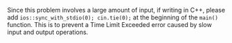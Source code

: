 Since this problem involves a large amount of input, if writing in C++, please add `ios::sync_with_stdio(0); cin.tie(0);` at the beginning of the `main()` function.
This is to prevent a Time Limit Exceeded error caused by slow input and output operations.